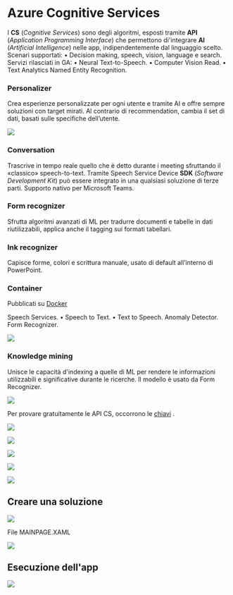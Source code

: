 # Azure Cognitive Services

I **CS** (*Cognitive Services*) sono degli algoritmi, esposti tramite **API** (*Application Programming Interface*) che permettono di'integrare **AI** (*Artificial Intelligence*) nelle app, indipendentemente dal linguaggio scelto.
Scenari supportati:
• Decision making, speech, vision, language e search.
Servizi rilasciati in GA:
• Neural Text-to-Speech.
• Computer Vision Read.
• Text Analytics Named Entity Recognition.

### Personalizer

Crea esperienze personalizzate per ogni utente e tramite AI e offre sempre soluzioni con target mirati.
Al contrario di recommendation, cambia il set di dati, basati sulle specifiche dell’utente.

![](img/1_CS.png)

### Conversation

Trascrive in tempo reale quello che è detto durante i meeting sfruttando il «classico» speech-to-text.
Tramite Speech Service Device **SDK** (*Software Development Kit*) può essere integrato in una qualsiasi soluzione di terze parti.
Supporto nativo per Microsoft Teams.

### Form recognizer

Sfrutta algoritmi avanzati di ML per tradurre documenti e tabelle in dati riutilizzabili, applica anche il
tagging sui formati tabellari.

### Ink recognizer

Capisce forme, colori e scrittura manuale, usato di default all’interno di PowerPoint.

### Container

Pubblicati su [Docker](https://hub.docker.com/)

Speech Services.
• Speech to Text.
• Text to Speech.
Anomaly Detector.
Form Recognizer.

![](img/2_CS.png)

### Knowledge mining

Unisce le capacità d'indexing a quelle di ML per rendere le informazioni utilizzabili e significative durante le 
ricerche.
Il modello è usato da Form Recognizer.

![](img/3_CS.png)    

Per provare gratuitamente le API CS, occorrono le [chiavi](https://azure.microsoft.com/it-it/try/cognitive-services/) .

 ![](img/4_CS.png)

 ![](img/5_CS.png)

![](img/6_CS.png)

![](img/8_CS.png)

![](img/9_CS.png)



## Creare una soluzione

![](img/10_CS.png)

File MAINPAGE.XAML

![](img/12_CS.png)



## Esecuzione dell'app

![](img/11_CS.png)